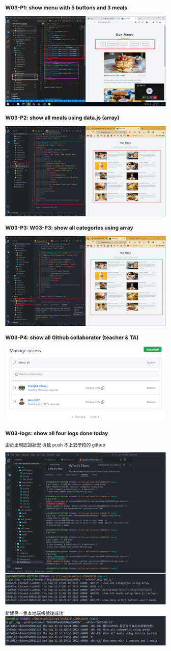 ### W03-P1: show menu with 5 buttons and 3 meals

![](p1.png)

### W03-P2: show all meals using data.js (array)

![](p2.png)

### W03-P3: W03-P3: show all categories using array

![](p3.png)

### W03-P4: show all Github collaborator (teacher & TA)

![](p4.png)

### W03-logs: show all four logs done today

由於出現認證狀況 導致 push 不上去學校的 github

![](%E4%B8%8A%E5%82%B3%E5%88%B0%E5%8F%A6%E4%B8%80%E5%80%8B%E5%B8%B3%E8%99%9F.png)
![](old_git%20_log.png)

新建另一隻本地端帳號後成功
![](new_git_log.png)
